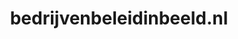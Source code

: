 ---
layout: post
title:  "bedrijvenbeleidinbeeld.nl"
internal_url:  "/dutchgov/bedrijvenbeleidinbeeld.nl.html"
categories: dutchgov
---